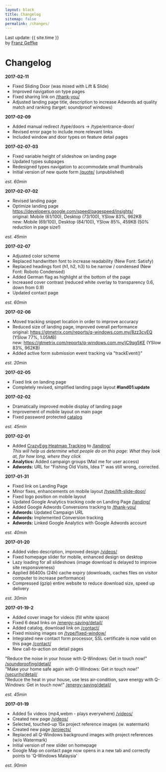 ```yaml
---
layout: black
title: Changelog
sitemap: false
permalink: /changes/
---
```


Last update: {{ site.time }}
<br>by <a href="mailto:franz@dkkma.com">Franz Geffke</a>

# Changelog

**2017-02-11**

- Fixed Sliding Door (was mixed with Lift & Slide)
- Improved navigation on type pages
- Fixed sharing link on [/thank-you/](/thank-you/)
- Adjusted landing page title, description to increase Adwords ad quality match and ranking (target: soundproof windows)

**2017-02-09**

- Added manual redirect /type/doors -> /type/entrance-door/
- Revised error page to include more relevant links
- Included window and door types on feature detail pages

**2017-02-07-03**

- Fixed variable height of slideshow on landing page
- Updated types subpages
- Redesigned types navigation to accommodate small thumbnails
- Initial version of new quote form [/quote/](/quote/) (unpublished)

_est. 60min_

**2017-02-07-02**

- Revised landing page
- Optimize landing page https://developers.google.com/speed/pagespeed/insights/
<br>original: Mobile (61/100), Desktop (73/100), YSlow 83%, 962KB
<br>new: Mobile (69/100), Desktop (84/100), YSlow 85%, 459KB (50% reduction in page size!)

_est. 45min_

**2017-02-07**

- Adjusted color scheme
- Replaced handwritten font to increase readability (New Font: Satisfy)
- Replaced headings font (h1, h2, h3) to be narrow / condensed (New Font: Roboto Condensed)
- Added German flag as highlight at the bottom of the page
- Increased cover contrast (reduced white overlay to transparency 0.6, down from 0.9)
- Updated contact page

_est. 60min_

**2017-02-06**

- Moved tracking snippet location in order to improve accuracy
- Reduced size of landing page, improved overall performance
<br>original: https://gtmetrix.com/reports/q-windows.com.my/8zz3cvEQ (YSlow 77%, 1.05MB)
<br>new: https://gtmetrix.com/reports/q-windows.com.my/jC9qg5KE (YSlow 83%, 962KB)
- Added active form submission event tracking via "trackEvent()"

_est. 20min_

**2017-02-05**

- Fixed link on landing page
- Completely revised, simplified landing page layout __#land01:update__

**2017-02-02**

- Dramatically improved mobile display of landing page
- Improvement of mobile layout on main page
- Fixed password protected [catalog](/assets/files/Q-Windows-System-Catalogue-2016-2017.pdf)

_est. 45min_

**2017-02-01**

- Added [CrazyEgg Heatmap Tracking](crazyegg.com) to [/landing/](/landing/)
<br>_This will help us determine what people do on this page: What they look at, for how long, where they click_
- **Analytics:** Added campaign groups (Mail me for user access)
- **Adwords:** URL for "Fishing Old Visits, Idea 1" was still wrong, corrected.

**2017-01-31**

- Fixed link on Landing Page
- Minor fixes, enhancements on mobile layout [/type/lift-slide-door/](/type/lift-slide-door/)
- Fixed logo position on mobile layout
- Updated Google Analytics tracking code on Landing Page [/landing/](/landing/)
- Added Google Adwords Conversions tracking to [/thank-you/](/thank-you/)
- **Adwords:** Updated Campaign URL
- **Adwords:** Implemented Conversion tracking
- **Adwords:** Linked Google Analytics with Google Adwords account

_est. 40min_

**2017-01-20**

- Added video description, improved design [/videos/](/videos/)
- Fixed homepage slider for mobile, enhanced design on desktop
- Lazy loading for all slideshows (image download is delayed to improve site responsiveness)
- Applied 86400s (24h) cache expiry (downloads, caches files on visitor computer to increase performance)
- Compressed (gzip) entire website to reduce download size, speed up delivery

_est. 30min_

**2017-01-19-2**

- Added cover image for videos (fill white space)
- Fixed 6 dead links on [/energy-saving/detail/](/energy-saving/detail/)
- Added catalog, download link on [/contact/](/contact/)
- Fixed missing images on [/type/fixed-window/](/type/fixed-window/)
- Integrated new contact form processor, SSL certificate is now valid on this page [/contact/](/contact/)
- New call-to-action on detail pages

"Reduce the noise in your house with Q-Windows: Get in touch now!"  [/soundproofing/detail/](/soundproofing/detail/)
<br>"Make your home safe again with Q-Windows: Get in touch now!" [/security/detail/](/security/detail/)
<br>"Reduce the heat in your house, use less air-condition, save energy with Q-Windows: Get in touch now!" [/energy-saving/detail/](/energy-saving/detail/)

_est. 45min_

**2017-01-19**

- Added 5x videos (mp4,webm - plays everywhere) [/videos/](/videos/)
- Created new page [/videos/](/videos/)
- Selected, touched-up 15x project reference images (w. watermark)
- Created new page [/projects/](/projects/)
- Replaced all Q-Windows background images with project references (w/o Watermark)
- Initial version of new slider on homepage
- Google Map on contact page now opens in a new tab and correctly points to 'Q-Windows Malaysia'

_est. 90min_
